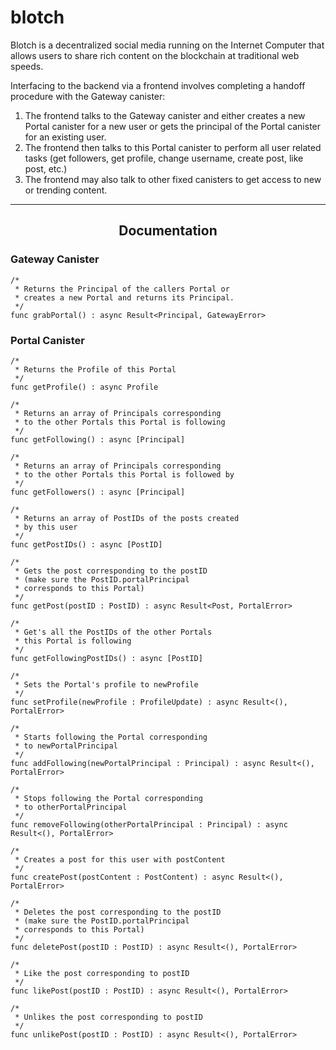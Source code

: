 # blotch

Blotch is a decentralized social media running on the Internet Computer that allows users to share rich content on the blockchain at traditional web speeds.

Interfacing to the backend via a frontend involves completing a handoff procedure with the Gateway canister:

1) The frontend talks to the Gateway canister and either creates a new Portal canister for a new user or gets the principal of the Portal canister for an existing user.
2) The frontend then talks to this Portal canister to perform all user related tasks (get followers, get profile, change username, create post, like post, etc.)
3) The frontend may also talk to other fixed canisters to get access to new or trending content.

---

<h2 align="center"><b>Documentation</b></h2>

<h3>Gateway Canister</h3>

```
/*
 * Returns the Principal of the callers Portal or 
 * creates a new Portal and returns its Principal.
 */
func grabPortal() : async Result<Principal, GatewayError>
```

<h3>Portal Canister</h3>

```
/*
 * Returns the Profile of this Portal
 */
func getProfile() : async Profile
```

```
/*
 * Returns an array of Principals corresponding 
 * to the other Portals this Portal is following
 */
func getFollowing() : async [Principal]
```

```
/*
 * Returns an array of Principals corresponding 
 * to the other Portals this Portal is followed by
 */
func getFollowers() : async [Principal]
```

```
/*
 * Returns an array of PostIDs of the posts created 
 * by this user
 */
func getPostIDs() : async [PostID]
```

```
/*
 * Gets the post corresponding to the postID 
 * (make sure the PostID.portalPrincipal 
 * corresponds to this Portal)
 */
func getPost(postID : PostID) : async Result<Post, PortalError>
```

```
/*
 * Get's all the PostIDs of the other Portals
 * this Portal is following
 */
func getFollowingPostIDs() : async [PostID]
```

```
/*
 * Sets the Portal's profile to newProfile
 */
func setProfile(newProfile : ProfileUpdate) : async Result<(), PortalError>
```

```
/*
 * Starts following the Portal corresponding 
 * to newPortalPrincipal
 */
func addFollowing(newPortalPrincipal : Principal) : async Result<(), PortalError>
```

```
/*
 * Stops following the Portal corresponding 
 * to otherPortalPrincipal
 */
func removeFollowing(otherPortalPrincipal : Principal) : async Result<(), PortalError>
```

```
/*
 * Creates a post for this user with postContent
 */
func createPost(postContent : PostContent) : async Result<(), PortalError>
```

```
/*
 * Deletes the post corresponding to the postID 
 * (make sure the PostID.portalPrincipal 
 * corresponds to this Portal)
 */
func deletePost(postID : PostID) : async Result<(), PortalError>
```

```
/*
 * Like the post corresponding to postID
 */
func likePost(postID : PostID) : async Result<(), PortalError>
```

```
/*
 * Unlikes the post corresponding to postID
 */
func unlikePost(postID : PostID) : async Result<(), PortalError>
```